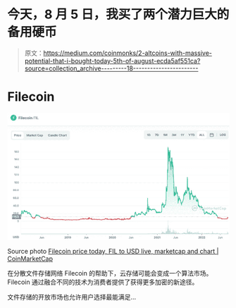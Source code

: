 # 今天，8 月 5 日，我买了两个潜力巨大的备用硬币

> 原文：<https://medium.com/coinmonks/2-altcoins-with-massive-potential-that-i-bought-today-5th-of-august-ecda5af551ca?source=collection_archive---------18----------------------->

# Filecoin

![](img/a1cfe496c78fa7391d56186e8ab67849.png)

Source photo [Filecoin price today, FIL to USD live, marketcap and chart | CoinMarketCap](https://coinmarketcap.com/currencies/filecoin/)

在分散文件存储网络 Filecoin 的帮助下，云存储可能会变成一个算法市场。Filecoin 通过融合不同的技术为消费者提供了获得更多加密的新途径。

文件存储的开放市场也允许用户选择最能满足…